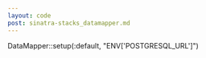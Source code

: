 ```yaml
---
layout: code
post: sinatra-stacks_datamapper.md
---
```



DataMapper::setup(:default, "ENV['POSTGRESQL_URL']")
